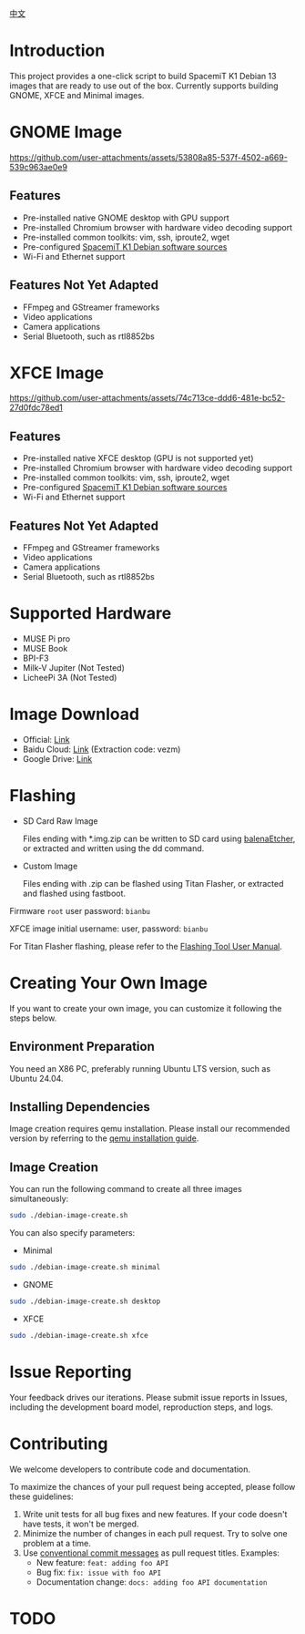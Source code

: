 [中文](./README_CN.md)

# Introduction
This project provides a one-click script to build SpacemiT K1 Debian 13 images that are ready to use out of the box. Currently supports building GNOME, XFCE and Minimal images.

# GNOME Image


https://github.com/user-attachments/assets/53808a85-537f-4502-a669-539c963ae0e9


## Features
- Pre-installed native GNOME desktop with GPU support
- Pre-installed Chromium browser with hardware video decoding support
- Pre-installed common toolkits: vim, ssh, iproute2, wget
- Pre-configured [SpacemiT K1 Debian software sources](http://archive.spacemit.com/debian/)
- Wi-Fi and Ethernet support

## Features Not Yet Adapted
- FFmpeg and GStreamer frameworks
- Video applications
- Camera applications
- Serial Bluetooth, such as rtl8852bs

# XFCE Image


https://github.com/user-attachments/assets/74c713ce-ddd6-481e-bc52-27d0fdc78ed1


## Features
- Pre-installed native XFCE desktop (GPU is not supported yet)
- Pre-installed Chromium browser with hardware video decoding support
- Pre-installed common toolkits: vim, ssh, iproute2, wget
- Pre-configured [SpacemiT K1 Debian software sources](http://archive.spacemit.com/debian/)
- Wi-Fi and Ethernet support

## Features Not Yet Adapted
- FFmpeg and GStreamer frameworks
- Video applications
- Camera applications
- Serial Bluetooth, such as rtl8852bs

# Supported Hardware
- MUSE Pi pro
- MUSE Book
- BPI-F3
- Milk-V Jupiter (Not Tested)
- LicheePi 3A (Not Tested)

# Image Download
- Official: [Link](https://archive.spacemit.com/image/k1/version/debian/)
- Baidu Cloud: [Link](https://pan.baidu.com/s/1nbe5FYEtilqTcBHfFoM-Nw?pwd=vezm) (Extraction code: vezm)
- Google Drive: [Link](https://drive.google.com/drive/folders/143Ii9l68V9_X_Ryny84wsqLKmpDQ9LnX?usp=sharing)

# Flashing
- SD Card Raw Image

  Files ending with *.img.zip can be written to SD card using [balenaEtcher](https://etcher.balena.io/), or extracted and written using the dd command.

- Custom Image

  Files ending with .zip can be flashed using Titan Flasher, or extracted and flashed using fastboot.

Firmware `root` user password: `bianbu`

XFCE image initial username: user, password: `bianbu`

For Titan Flasher flashing, please refer to the [Flashing Tool User Manual](https://developer.spacemit.com/documentation?token=O6wlwlXcoiBZUikVNh2cczhin5d).

# Creating Your Own Image
If you want to create your own image, you can customize it following the steps below.

## Environment Preparation
You need an X86 PC, preferably running Ubuntu LTS version, such as Ubuntu 24.04.

## Installing Dependencies
Image creation requires qemu installation. Please install our recommended version by referring to the [qemu installation guide](https://bianbu.spacemit.com/system_integration/bianbu_3.0_rootfs_create/#qemu).

## Image Creation
You can run the following command to create all three images simultaneously:
```bash
sudo ./debian-image-create.sh
```
You can also specify parameters:

- Minimal
```bash
sudo ./debian-image-create.sh minimal
```

- GNOME
```bash
sudo ./debian-image-create.sh desktop
```

- XFCE
```bash
sudo ./debian-image-create.sh xfce
```

# Issue Reporting
Your feedback drives our iterations. Please submit issue reports in Issues, including the development board model, reproduction steps, and logs.

# Contributing
We welcome developers to contribute code and documentation.

To maximize the chances of your pull request being accepted, please follow these guidelines:

1. Write unit tests for all bug fixes and new features. If your code doesn't have tests, it won't be merged.
2. Minimize the number of changes in each pull request. Try to solve one problem at a time.
3. Use [conventional commit messages](https://www.conventionalcommits.org/en/v1.0.0/) as pull request titles. Examples:
   - New feature: `feat: adding foo API`
   - Bug fix: `fix: issue with foo API`
   - Documentation change: `docs: adding foo API documentation`

# TODO
